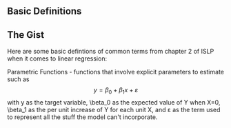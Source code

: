## Basic Definitions

## The Gist 
Here are some basic defintions of common terms from chapter 2 of ISLP when it comes to linear regression:

Parametric Functions - functions that involve explicit parameters to estimate such as $$y = \beta_0 + \beta_1 x + ε$$ with y as the target variable, \beta_0 as the expected value of Y when X=0, \beta_1 as the per unit increase of Y for each unit X, and ε as the term used to represent all the stuff the model can't incorporate.
